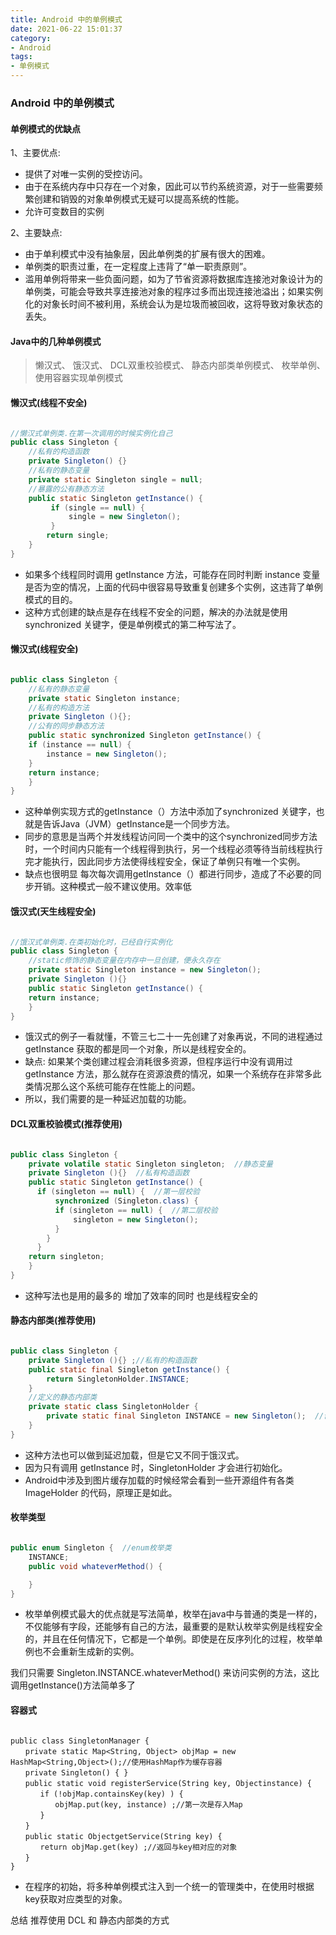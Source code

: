```yaml
---
title: Android 中的单例模式
date: 2021-06-22 15:01:37
category:
- Android
tags:
- 单例模式
---
```



### Android 中的单例模式

#### 单例模式的优缺点

1、主要优点:

* 提供了对唯一实例的受控访问。
* 由于在系统内存中只存在一个对象，因此可以节约系统资源，对于一些需要频繁创建和销毁的对象单例模式无疑可以提高系统的性能。
* 允许可变数目的实例

2、主要缺点:

* 由于单利模式中没有抽象层，因此单例类的扩展有很大的困难。
* 单例类的职责过重，在一定程度上违背了“单一职责原则”。
* 滥用单例将带来一些负面问题，如为了节省资源将数据库连接池对象设计为的单例类，可能会导致共享连接池对象的程序过多而出现连接池溢出；如果实例化的对象长时间不被利用，系统会认为是垃圾而被回收，这将导致对象状态的丢失。

#### Java中的几种单例模式

> 懒汉式、 饿汉式、 DCL双重校验模式、 静态内部类单例模式、 枚举单例、 使用容器实现单例模式

#### 懒汉式(线程不安全)

```java

//懒汉式单例类.在第一次调用的时候实例化自己   
public class Singleton {  
    //私有的构造函数
    private Singleton() {} 
    //私有的静态变量 
    private static Singleton single = null;  
    //暴露的公有静态方法   
    public static Singleton getInstance() {  
         if (single == null) {    
             single = new Singleton();  
         }    
        return single;  
    }  
}

```

* 如果多个线程同时调用 getInstance 方法，可能存在同时判断 instance 变量是否为空的情况，上面的代码中很容易导致重复创建多个实例，这违背了单例模式的目的。
* 这种方式创建的缺点是存在线程不安全的问题，解决的办法就是使用synchronized 关键字，便是单例模式的第二种写法了。

#### 懒汉式(线程安全)

```java

public class Singleton {  
    //私有的静态变量
    private static Singleton instance;  
    //私有的构造方法
    private Singleton (){};
    //公有的同步静态方法
    public static synchronized Singleton getInstance() {  
    if (instance == null) {  
        instance = new Singleton();  
    }  
    return instance;  
    }  
}

```

* 这种单例实现方式的getInstance（）方法中添加了synchronized 关键字，也就是告诉Java（JVM）getInstance是一个同步方法。
* 同步的意思是当两个并发线程访问同一个类中的这个synchronized同步方法时，一个时间内只能有一个线程得到执行，另一个线程必须等待当前线程执行完才能执行，因此同步方法使得线程安全，保证了单例只有唯一个实例。
* 缺点也很明显 每次每次调用getInstance（）都进行同步，造成了不必要的同步开销。这种模式一般不建议使用。效率低

#### 饿汉式(天生线程安全)

```java

//饿汉式单例类.在类初始化时，已经自行实例化   
public class Singleton {  
    //static修饰的静态变量在内存中一旦创建，便永久存在
    private static Singleton instance = new Singleton();  
    private Singleton (){}  
    public static Singleton getInstance() {  
    return instance;  
    }  
}

```

* 饿汉式的例子一看就懂，不管三七二十一先创建了对象再说，不同的进程通过 getInstance 获取的都是同一个对象，所以是线程安全的。
* 缺点: 如果某个类创建过程会消耗很多资源，但程序运行中没有调用过 getInstance 方法，那么就存在资源浪费的情况，如果一个系统存在非常多此类情况那么这个系统可能存在性能上的问题。
* 所以，我们需要的是一种延迟加载的功能。

#### DCL双重校验模式(推荐使用)

```java

public class Singleton {  
    private volatile static Singleton singleton;  //静态变量
    private Singleton (){}  //私有构造函数
    public static Singleton getInstance() {  
      if (singleton == null) {  //第一层校验
          synchronized (Singleton.class) {  
          if (singleton == null) {  //第二层校验
              singleton = new Singleton();  
          }  
        }  
      }  
    return singleton;  
    }  
}

```
* 这种写法也是用的最多的 增加了效率的同时 也是线程安全的

#### 静态内部类(推荐使用)

```java

public class Singleton {  
    private Singleton (){} ;//私有的构造函数
    public static final Singleton getInstance() {  
        return SingletonHolder.INSTANCE;  
    }  
    //定义的静态内部类
    private static class SingletonHolder {  
        private static final Singleton INSTANCE = new Singleton();  //创建实例的地方
    }  
}

```

* 这种方法也可以做到延迟加载，但是它又不同于饿汉式。
* 因为只有调用 getInstance 时，SingletonHolder 才会进行初始化。
* Android中涉及到图片缓存加载的时候经常会看到一些开源组件有各类 ImageHolder 的代码，原理正是如此。

#### 枚举类型

```java

public enum Singleton {  //enum枚举类
    INSTANCE;  
    public void whateverMethod() {  

    }  
}

```

* 枚举单例模式最大的优点就是写法简单，枚举在java中与普通的类是一样的，不仅能够有字段，还能够有自己的方法，最重要的是默认枚举实例是线程安全的，并且在任何情况下，它都是一个单例。即使是在反序列化的过程，枚举单例也不会重新生成新的实例。

我们只需要 Singleton.INSTANCE.whateverMethod() 来访问实例的方法，这比调用getInstance()方法简单多了

#### 容器式

```

public class SingletonManager { 
　　private static Map<String, Object> objMap = new HashMap<String,Object>();//使用HashMap作为缓存容器
　　private Singleton() { }
　　public static void registerService(String key, Objectinstance) {
　　　　if (!objMap.containsKey(key) ) {
　　　　　　objMap.put(key, instance) ;//第一次是存入Map
　　　　}
　　}
　　public static ObjectgetService(String key) {
　　　　return objMap.get(key) ;//返回与key相对应的对象
　　}
}

```

* 在程序的初始，将多种单例模式注入到一个统一的管理类中，在使用时根据key获取对应类型的对象。

总结 推荐使用 DCL 和 静态内部类的方式



